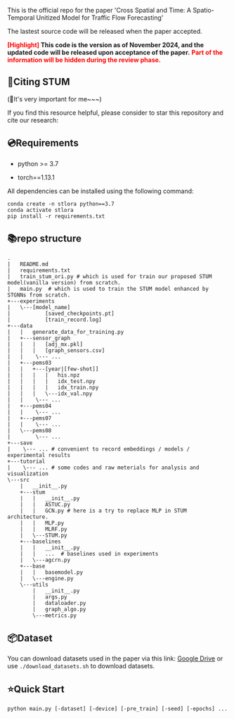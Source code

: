This is the official repo for the paper 'Cross Spatial and Time: A Spatio-Temporal Unitized Model for Traffic Flow Forecasting'

The lastest source code will be released when the paper accepted.

**<font color='red'>[Highlight]</font> This code is the version as of November 2024, and the updated code will be released upon acceptance of the paper.**
**<font color='red'>Part of the information will be hidden during the review phase.</font>**

## 🔗Citing  STUM
(🌟It's very important for me~~~)

If you find this resource helpful, please consider to star this repository and cite our research:

## 💿Requirements

- python >= 3.7

- torch==1.13.1

All dependencies can be installed using the following command:

```
conda create -n stlora python==3.7
conda activate stlora
pip install -r requirements.txt
```

## 📚repo structure
```
.
|   README.md
|   requirements.txt
|   train_stum_ori.py # which is used for train our proposed STUM model(vanilla version) from scratch.
|   main.py  # which is used to train the STUM model enhanced by STGNNs from scratch.
+---experiments
|   \---[model_name]
|           [saved_checkpoints.pt]
|           [train_record.log]
+---data
|   |   generate_data_for_training.py
|   +---sensor_graph
|   |   |   [adj_mx.pkl]
|   |   |   [graph_sensors.csv]
|   |    \--- ...
|   +---pems03
|   |   +---[year|[few-shot]]
|   |   |   |   his.npz
|   |   |   |   idx_test.npy
|   |   |   |   idx_train.npy
|   |   |   \---idx_val.npy
|   |    \--- ...
|   +---pems04
|   |    \--- ...
|   +---pems07
|   |    \--- ...
|   \---pems08
|        \--- ...
+---save
|    \--- ... # convenient to record embeddings / models / experimental results
+---tutorial
|    \--- ... # some codes and raw meterials for analysis and visualization
\---src
    |   __init__.py 
    +---stum
    |   |   __init__.py
    |   |   ASTUC.py
    |   |   GCN.py # here is a try to replace MLP in STUM architecture.
    |   |   MLP.py
    |   |   MLRF.py
    |   \---STUM.py
    +---baselines
    |   |   __init__.py
    |   |   ...  # baselines used in experiments
    |   \---agcrn.py 
    +---base
    |   |   basemodel.py
    |   \---engine.py
    \---utils
        |   __init__.py
        |   args.py
        |   dataloader.py
        |   graph_algo.py
        \---metrics.py
```

## 📦Dataset

You can download datasets used in the paper via this link: [Google Drive](https://drive.google.com/drive/folders/1vtfAlMufZJxzoLsdJXFasE39pfc1Xcqn?usp=sharing)
or use `./download_datasets.sh` to download datasets.


## ⭐Quick Start

```
python main.py [-dataset] [-device] [-pre_train] [-seed] [-epochs] ...
```
